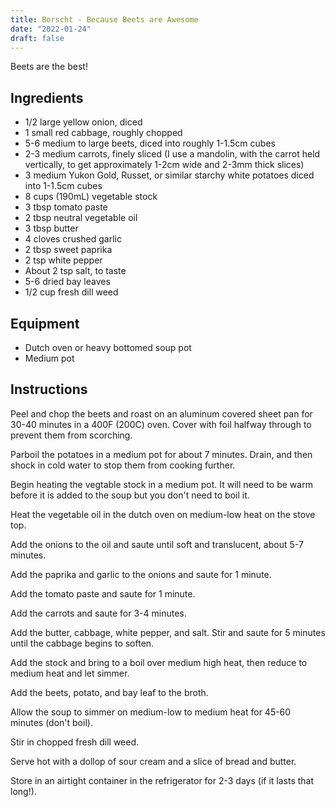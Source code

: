 ```yaml
---
title: Borscht - Because Beets are Awesome
date: "2022-01-24"
draft: false
---
```



Beets are the best!

Ingredients
-----------

* 1/2 large yellow onion, diced
* 1 small red cabbage, roughly chopped
* 5-6 medium to large beets, diced into roughly 1-1.5cm cubes
* 2-3 medium carrots, finely sliced (I use a mandolin, with the carrot held vertically, to get approximately 1-2cm wide and 2-3mm thick slices)
* 3 medium Yukon Gold, Russet, or similar starchy white potatoes diced into 1-1.5cm cubes
* 8 cups (190mL) vegetable stock
* 3 tbsp tomato paste
* 2 tbsp neutral vegetable oil
* 3 tbsp butter
* 4 cloves crushed garlic
* 2 tbsp sweet paprika
* 2 tsp white pepper
* About 2 tsp salt, to taste
* 5-6 dried bay leaves
* 1/2 cup fresh dill weed

Equipment
---------

* Dutch oven or heavy bottomed soup pot
* Medium pot

Instructions
------------

Peel and chop the beets and roast on an aluminum covered sheet pan for 30-40 minutes in a 400F (200C) oven.  Cover with foil halfway through to prevent them from scorching.

Parboil the potatoes in a medium pot for about 7 minutes.  Drain, and then shock in cold water to stop them from cooking further.

Begin heating the vegtable stock in a medium pot.  It will need to be warm before it is added to the soup but you don't need to boil it.

Heat the vegetable oil in the dutch oven on medium-low heat on the stove top.

Add the onions to the oil and saute until soft and translucent, about 5-7 minutes.

Add the paprika and garlic to the onions and saute for 1 minute.

Add the tomato paste and saute for 1 minute.

Add the carrots and saute for 3-4 minutes.

Add the butter, cabbage, white pepper, and salt. Stir and saute for 5 minutes until the cabbage begins to soften.

Add the stock and bring to a boil over medium high heat, then reduce to medium heat and let simmer.

Add the beets, potato, and bay leaf to the broth.

Allow the soup to simmer on medium-low to medium heat for 45-60 minutes (don't boil).

Stir in chopped fresh dill weed.

Serve hot with a dollop of sour cream and a slice of bread and butter.

Store in an airtight container in the refrigerator for 2-3 days (if it lasts that long!).
